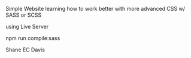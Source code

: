 Simple Website learning how to work better with more advanced CSS w/ SASS or SCSS


using Live Server

npm run compile:sass

Shane EC Davis